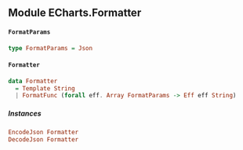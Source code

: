 ## Module ECharts.Formatter

#### `FormatParams`

``` purescript
type FormatParams = Json
```

#### `Formatter`

``` purescript
data Formatter
  = Template String
  | FormatFunc (forall eff. Array FormatParams -> Eff eff String)
```

##### Instances
``` purescript
EncodeJson Formatter
DecodeJson Formatter
```


